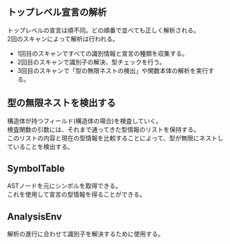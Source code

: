 ## トップレベル宣言の解析
トップレベルの宣言は順不同。どの順番で並べても正しく解析される。  
2回のスキャンによって解析は行われる。
- 1回目のスキャンですべての識別情報と宣言の種類を収集する。
- 2回目のスキャンで識別子の解決、型チェックを行う。
- 3回目のスキャンで「型の無限ネストの検出」や関数本体の解析を実行する。

## 型の無限ネストを検出する
構造体が持つフィールド(構造体の場合)を検査していく。  
検査関数の引数には、それまで通ってきた型情報のリストを保持する。  
このリストの内容と現在の型情報を比較することによって、型が無限にネストしていることを検出する。

## SymbolTable
ASTノードを元にシンボルを取得できる。  
これを使用して宣言の型情報を得ることができる。

## AnalysisEnv
解析の進行に合わせて識別子を解決するために使用する。
